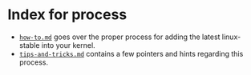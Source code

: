 # Index for process

- [`how-to.md`](how-to.md) goes over the proper process for adding the latest linux-stable into your kernel.
- [`tips-and-tricks.md`](tips-and-tricks.md) contains a few pointers and hints regarding this process.
